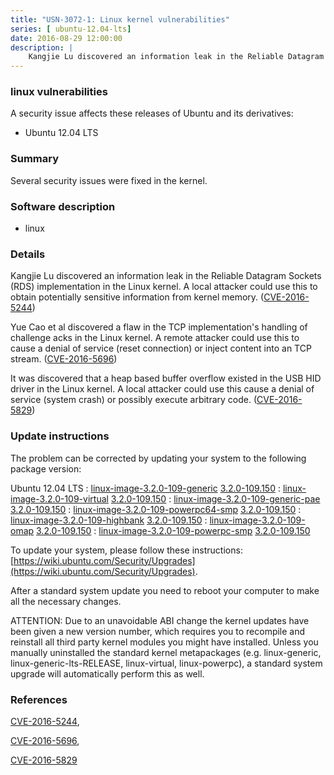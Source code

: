 ```yaml
---
title: "USN-3072-1: Linux kernel vulnerabilities"
series: [ ubuntu-12.04-lts]
date: 2016-08-29 12:00:00
description: |
    Kangjie Lu discovered an information leak in the Reliable Datagram Sockets (RDS) implementation in the Linux kernel. A local attacker could use this to obtain potentially sensitive information from kernel memory. ([CVE-2016-5244](http://people.ubuntu.com/~ubuntu-security/cve/CVE-2016-5244))
--- 
```

 
 


### linux vulnerabilities

A security issue affects these releases of Ubuntu and its derivatives:

* Ubuntu 12.04 LTS

### Summary

Several security issues were fixed in the kernel. 

### Software description

* linux 

### Details

Kangjie Lu discovered an information leak in the Reliable Datagram Sockets (RDS) implementation in the Linux kernel. A local attacker could use this to obtain potentially sensitive information from kernel memory. ([CVE-2016-5244](http://people.ubuntu.com/~ubuntu-security/cve/CVE-2016-5244))

Yue Cao et al discovered a flaw in the TCP implementation&#39;s handling of challenge acks in the Linux kernel. A remote attacker could use this to cause a denial of service (reset connection) or inject content into an TCP stream. ([CVE-2016-5696](http://people.ubuntu.com/~ubuntu-security/cve/CVE-2016-5696))

It was discovered that a heap based buffer overflow existed in the USB HID driver in the Linux kernel. A local attacker could use this cause a denial of service (system crash) or possibly execute arbitrary code. ([CVE-2016-5829](http://people.ubuntu.com/~ubuntu-security/cve/CVE-2016-5829)) 

### Update instructions

The problem can be corrected by updating your system to the following package version:

Ubuntu 12.04 LTS
 : [linux-image-3.2.0-109-generic](https://launchpad.net/ubuntu/+source/linux) <span> [3.2.0-109.150](https://launchpad.net/ubuntu/+source/linux/3.2.0-109.150) </span> 
 : [linux-image-3.2.0-109-virtual](https://launchpad.net/ubuntu/+source/linux) <span> [3.2.0-109.150](https://launchpad.net/ubuntu/+source/linux/3.2.0-109.150) </span> 
 : [linux-image-3.2.0-109-generic-pae](https://launchpad.net/ubuntu/+source/linux) <span> [3.2.0-109.150](https://launchpad.net/ubuntu/+source/linux/3.2.0-109.150) </span> 
 : [linux-image-3.2.0-109-powerpc64-smp](https://launchpad.net/ubuntu/+source/linux) <span> [3.2.0-109.150](https://launchpad.net/ubuntu/+source/linux/3.2.0-109.150) </span> 
 : [linux-image-3.2.0-109-highbank](https://launchpad.net/ubuntu/+source/linux) <span> [3.2.0-109.150](https://launchpad.net/ubuntu/+source/linux/3.2.0-109.150) </span> 
 : [linux-image-3.2.0-109-omap](https://launchpad.net/ubuntu/+source/linux) <span> [3.2.0-109.150](https://launchpad.net/ubuntu/+source/linux/3.2.0-109.150) </span> 
 : [linux-image-3.2.0-109-powerpc-smp](https://launchpad.net/ubuntu/+source/linux) <span> [3.2.0-109.150](https://launchpad.net/ubuntu/+source/linux/3.2.0-109.150) </span> 

To update your system, please follow these instructions: [https://wiki.ubuntu.com/Security/Upgrades](https://wiki.ubuntu.com/Security/Upgrades).

After a standard system update you need to reboot your computer to make all the necessary changes.

ATTENTION: Due to an unavoidable ABI change the kernel updates have been given a new version number, which requires you to recompile and reinstall all third party kernel modules you might have installed. Unless you manually uninstalled the standard kernel metapackages (e.g. linux-generic, linux-generic-lts-RELEASE, linux-virtual, linux-powerpc), a standard system upgrade will automatically perform this as well. 

### References

 
 [CVE-2016-5244](http://people.ubuntu.com/~ubuntu-security/cve/CVE-2016-5244), 

 [CVE-2016-5696](http://people.ubuntu.com/~ubuntu-security/cve/CVE-2016-5696), 

 [CVE-2016-5829](http://people.ubuntu.com/~ubuntu-security/cve/CVE-2016-5829)
 

